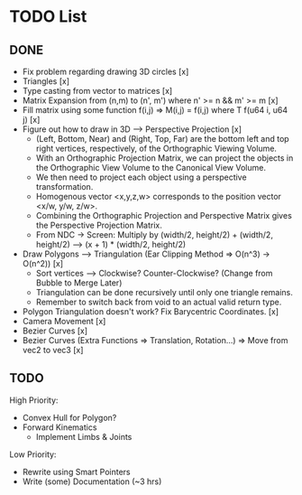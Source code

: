 # TODO List

## DONE
- Fix problem regarding drawing 3D circles [x]
- Triangles [x]
- Type casting from vector to matrices [x]
- Matrix Expansion from (n,m) to (n', m') where n' >= n && m' >= m [x]
- Fill matrix using some function f(i,j) => M(i,j) = f(i,j) where T f(u64 i, u64 j) [x]
- Figure out how to draw in 3D --> Perspective Projection [x]
    - (Left, Bottom, Near) and (Right, Top, Far) are the bottom left and top right vertices, respectively, of the Orthographic Viewing Volume.
    - With an Orthographic Projection Matrix, we can project the objects in the Orthographic View Volume to the Canonical View Volume.
    - We then need to project each object using a perspective transformation.
    - Homogenous vector <x,y,z,w> corresponds to the position vector <x/w, y/w, z/w>.
    - Combining the Orthographic Projection and Perspective Matrix gives the Perspective Projection Matrix.
    - From NDC -> Screen: Multiply by (width/2, height/2) + (width/2, height/2) --> (x + 1) * (width/2, height/2)
- Draw Polygons --> Triangulation (Ear Clipping Method => O(n^3) -> O(n^2)) [x]
    - Sort vertices --> Clockwise? Counter-Clockwise? (Change from Bubble to Merge Later)
    - Triangulation can be done recursively until only one triangle remains.
    - Remember to switch back from void to an actual valid return type.
- Polygon Triangulation doesn't work? Fix Barycentric Coordinates. [x]
- Camera Movement [x]
- Bezier Curves [x]
- Bezier Curves (Extra Functions => Translation, Rotation...) => Move from vec2 to vec3 [x]

## TODO
High Priority:
- Convex Hull for Polygon?
- Forward Kinematics
    - Implement Limbs & Joints

Low Priority:
- Rewrite using Smart Pointers
- Write (some) Documentation (~3 hrs)
